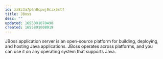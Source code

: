 ```yaml
---
id: zz8z3a7p6n8cpwj0cix5stf
title: JBoss
desc: ""
updated: 1655891070498
created: 1655891008919
---
```


JBoss application server is an open-source platform for building, deploying, and hosting Java applications. JBoss operates across platforms, and you can use it on any operating system that supports Java.
